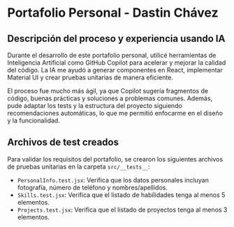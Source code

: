# Portafolio Personal - Dastin Chávez

## Descripción del proceso y experiencia usando IA

Durante el desarrollo de este portafolio personal, utilicé herramientas de Inteligencia Artificial como GitHub Copilot para acelerar y mejorar la calidad del código. La IA me ayudó a generar componentes en React, implementar Material UI y crear pruebas unitarias de manera eficiente.

El proceso fue mucho más ágil, ya que Copilot sugería fragmentos de código, buenas prácticas y soluciones a problemas comunes. Además, pude adaptar los tests y la estructura del proyecto siguiendo recomendaciones automáticas, lo que me permitió enfocarme en el diseño y la funcionalidad.

## Archivos de test creados

Para validar los requisitos del portafolio, se crearon los siguientes archivos de pruebas unitarias en la carpeta `src/__tests__`:

- `PersonalInfo.test.jsx`: Verifica que los datos personales incluyan fotografía, número de teléfono y nombres/apellidos.
- `Skills.test.jsx`: Verifica que el listado de habilidades tenga al menos 5 elementos.
- `Projects.test.jsx`: Verifica que el listado de proyectos tenga al menos 3 elementos.

